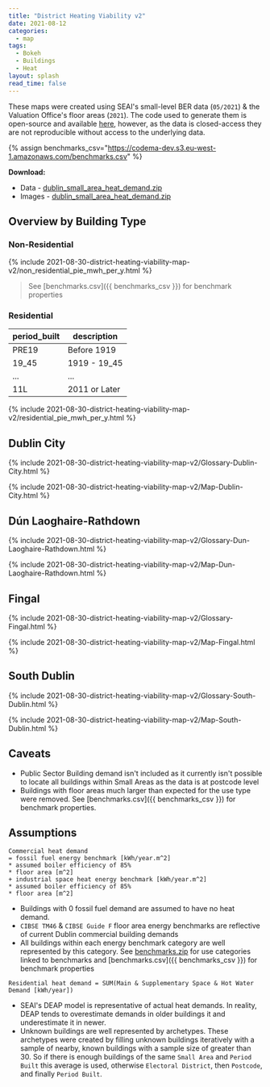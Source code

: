 ```yaml
---
title: "District Heating Viability v2"
date: 2021-08-12
categories:
  - map
tags:
  - Bokeh
  - Buildings
  - Heat
layout: splash
read_time: false
---
```

These maps were created using SEAI's small-level BER data (`05/2021`) & the Valuation Office's floor areas (`2021`).  The code used to generate them is open-source and available [here](https://github.com/codema-dev/projects), however, as the data is closed-access they are not reproducible without access to the underlying data.

{% assign benchmarks_csv="https://codema-dev.s3.eu-west-1.amazonaws.com/benchmarks.csv" %}

**Download:**
- Data - [dublin_small_area_heat_demand.zip](https://codema-dev.s3.eu-west-1.amazonaws.com/dublin_small_area_heat_demand.zip)
- Images - [dublin_small_area_heat_demand.zip](/assets/images/2021-08-30-district-heating-viability-map-v2.zip)

## Overview by Building Type 

### Non-Residential

{% include 2021-08-30-district-heating-viability-map-v2/non_residential_pie_mwh_per_y.html %}

> See [benchmarks.csv]({{ benchmarks_csv }}) for benchmark properties

### Residential

| period_built |  description  | 
| -------------|---------------|
|     PRE19    |  Before 1919  |
|     19_45    |  1919 - 19_45 |
|     ...      |      ...      |
|     11L      | 2011 or Later |

{% include 2021-08-30-district-heating-viability-map-v2/residential_pie_mwh_per_y.html %}


## Dublin City

{% include 2021-08-30-district-heating-viability-map-v2/Glossary-Dublin-City.html %}

{% include 2021-08-30-district-heating-viability-map-v2/Map-Dublin-City.html %}

## Dún Laoghaire-Rathdown

{% include 2021-08-30-district-heating-viability-map-v2/Glossary-Dun-Laoghaire-Rathdown.html %}

{% include 2021-08-30-district-heating-viability-map-v2/Map-Dun-Laoghaire-Rathdown.html %}

## Fingal

{% include 2021-08-30-district-heating-viability-map-v2/Glossary-Fingal.html %}

{% include 2021-08-30-district-heating-viability-map-v2/Map-Fingal.html %}

## South Dublin

{% include 2021-08-30-district-heating-viability-map-v2/Glossary-South-Dublin.html %}

{% include 2021-08-30-district-heating-viability-map-v2/Map-South-Dublin.html %}

## Caveats

- Public Sector Building demand isn't included as it currently isn't possible to locate all buildings within Small Areas as the data is at postcode level
- Buildings with floor areas much larger than expected for the use type were removed.  See [benchmarks.csv]({{ benchmarks_csv }}) for benchmark properties.

## Assumptions

```
Commercial heat demand
= fossil fuel energy benchmark [kWh/year.m^2]
* assumed boiler efficiency of 85%
* floor area [m^2]
+ industrial space heat energy benchmark [kWh/year.m^2]
* assumed boiler efficiency of 85%
* floor area [m^2]
```
- Buildings with 0 fossil fuel demand are assumed to have no heat demand.
- `CIBSE TM46` & `CIBSE Guide F` floor area energy benchmarks are reflective of current Dublin commercial building demands
- All buildings within each energy benchmark category are well represented by this category.  See [benchmarks.zip](https://codema-dev.s3.eu-west-1.amazonaws.com/benchmarks.zip) for use categories linked to benchmarks and [benchmarks.csv]({{ benchmarks_csv }}) for benchmark properties


```
Residential heat demand = SUM(Main & Supplementary Space & Hot Water Demand [kWh/year])
```
- SEAI's DEAP model is representative of actual heat demands.  In reality, DEAP tends to overestimate demands in older buildings it  and underestimate it in newer.
- Unknown buildings are well represented by archetypes. These archetypes were created by filling unknown buildings iteratively with a sample of nearby, known buildings with a sample size of greater than 30.  So if there is enough buildings of the same `Small Area` and `Period Built` this average is used, otherwise `Electoral District`, then `Postcode`, and finally `Period Built`.
